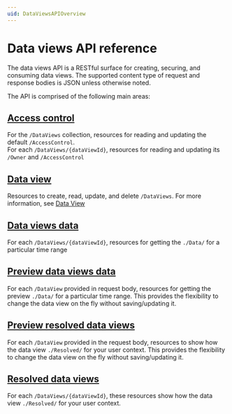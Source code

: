 ```yaml
---
uid: DataViewsAPIOverview
---
```


# Data views API reference

The data views API is a RESTful surface for creating, securing, and consuming data views.
The supported content type of request and response bodies is JSON unless otherwise noted.

The API is comprised of the following main areas:

## [Access control](xref:DataViewsAccessControlAPI)

For the `/DataViews` collection, resources for reading and updating the default `/AccessControl`.  
For each `/DataViews/{dataViewId}`, resources for reading and updating its `/Owner` and `/AccessControl`

## [Data view](xref:DataViewAPI)

Resources to create, read, update, and delete `/DataViews`. For more information, see [Data View](xref:DataViewsOverview)

## [Data views data](xref:DataViewsDataAPI)

For each `/DataViews/{dataViewId}`, resources for getting the `./Data/` for a particular time range

## [Preview data views data](xref:DataViewsPreviewDataAPI)

For each `/DataView` provided in request body, resources for getting the preview `./Data/` for a particular time range. This provides the flexibility to change the data view on the fly without saving/updating it.

## [Preview resolved data views](xref:ResolvedDataViewPreviewAPI)

For each `/DataView` provided in the request body, resources to show how the data view `./Resolved/` for your user context. This provides the flexibility to change the data view on the fly without saving/updating it.

## [Resolved data views](xref:ResolvedDataViewAPI)

For each `/DataViews/{dataViewId}`, these resources show how the data view `./Resolved/` for your user context.
